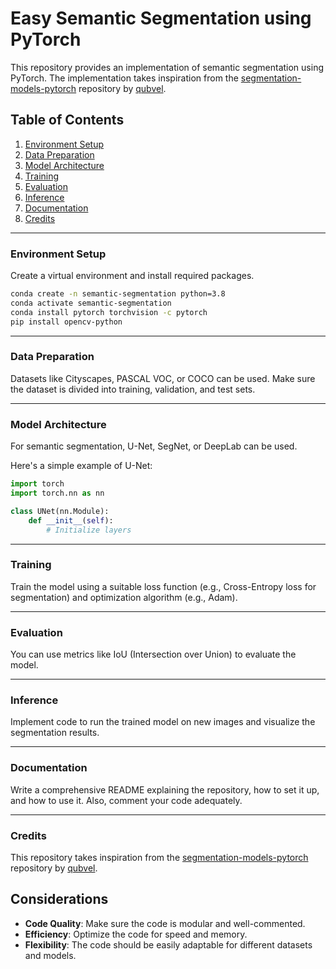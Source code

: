 # Easy Semantic Segmentation using PyTorch

This repository provides an implementation of semantic segmentation using PyTorch. The implementation takes inspiration from the [segmentation-models-pytorch](https://github.com/qubvel/segmentation_models.pytorch) repository by [qubvel](https://github.com/qubvel).

## Table of Contents
1. [Environment Setup](#environment-setup)
2. [Data Preparation](#data-preparation)
3. [Model Architecture](#model-architecture)
4. [Training](#training)
5. [Evaluation](#evaluation)
6. [Inference](#inference)
7. [Documentation](#documentation)
8. [Credits](#credits)

---

### Environment Setup

Create a virtual environment and install required packages.

```bash
conda create -n semantic-segmentation python=3.8
conda activate semantic-segmentation
conda install pytorch torchvision -c pytorch
pip install opencv-python
```

---

### Data Preparation

Datasets like Cityscapes, PASCAL VOC, or COCO can be used. Make sure the dataset is divided into training, validation, and test sets.

---

### Model Architecture

For semantic segmentation, U-Net, SegNet, or DeepLab can be used.

Here's a simple example of U-Net:

```python
import torch
import torch.nn as nn

class UNet(nn.Module):
    def __init__(self):
        # Initialize layers
```

---

### Training

Train the model using a suitable loss function (e.g., Cross-Entropy loss for segmentation) and optimization algorithm (e.g., Adam).

---

### Evaluation

You can use metrics like IoU (Intersection over Union) to evaluate the model.

---

### Inference

Implement code to run the trained model on new images and visualize the segmentation results.

---

### Documentation

Write a comprehensive README explaining the repository, how to set it up, and how to use it. Also, comment your code adequately.

---

### Credits

This repository takes inspiration from the [segmentation-models-pytorch](https://github.com/qubvel/segmentation_models.pytorch) repository by [qubvel](https://github.com/qubvel).

## Considerations

- **Code Quality**: Make sure the code is modular and well-commented.
- **Efficiency**: Optimize the code for speed and memory.
- **Flexibility**: The code should be easily adaptable for different datasets and models.

